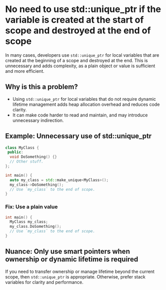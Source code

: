 # No need to use std::unique_ptr if the variable is created at the start of scope and destroyed at the end of scope

In many cases, developers use `std::unique_ptr` for local variables that are created at the beginning of a scope and destroyed at the end. This is unnecessary and adds complexity, as a plain object or value is sufficient and more efficient.

## Why is this a problem?
- Using `std::unique_ptr` for local variables that do not require dynamic lifetime management adds heap allocation overhead and reduces code clarity.
- It can make code harder to read and maintain, and may introduce unnecessary indirection.

## Example: Unnecessary use of std::unique_ptr
```cpp
class MyClass {
 public:
  void DoSomething() {}
  // Other stuff.
};
```
```cpp
int main() {
  auto my_class = std::make_unique<MyClass>();
  my_class->DoSomething();
  // Use `my_class` to the end of scope.
}
```
### Fix: Use a plain value
```cpp
int main() {
  MyClass my_class;
  my_class.DoSomething();
  // Use `my_class` to the end of scope.
}
```

## Nuance: Only use smart pointers when ownership or dynamic lifetime is required
If you need to transfer ownership or manage lifetime beyond the current scope, then `std::unique_ptr` is appropriate. Otherwise, prefer stack variables for clarity and performance.
